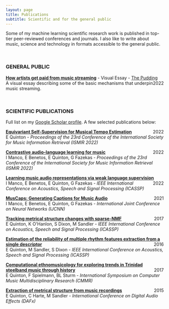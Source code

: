 ```yaml
---
layout: page
title: Publications
subtitle: Scientific and for the general public
---
```


Some of my machine learning scientific research work is published in top-tier peer-reviewed conferences and journals. 
I also like to write about music, science and technology in formats accessible to the general public. 

<br>

### GENERAL PUBLIC


[**How artists get paid from music streaming**](https://pudding.cool/2022/06/streaming/) - Visual Essay - [The Pudding](https://pudding.cool/) <span style="float: right; ">2022</span>  
A visual essay describing some of the basic mechanisms that underpin music streaming.

<br>

### SCIENTIFIC PUBLICATIONS

Full list on my [Google Scholar profile](https://scholar.google.com/citations?user=IaciybgAAAAJ).
A few selected publications below: 


[**Equivariant Self-Supervision for Musical Tempo Estimation**](https://arxiv.org/abs/2209.01478) <span style="float: right; ">2022</span>  
E Quinton -
_Proceedings of the 23rd Conference of the International Society for Music Information Retrieval (ISMIR 2022)_ 

[**Contrastive audio-language learning for music**](https://arxiv.org/abs/2208.12208) <span style="float: right; ">2022</span>  
I Manco, E Benetos, E Quinton, G Fazekas -
_Proceedings of the 23rd Conference of the International Society for Music Information Retrieval (ISMIR 2022)_ 

[**Learning music audio representations via weak language supervision**](https://arxiv.org/abs/2112.04214) <span style="float: right; ">2022</span>  
I Manco, E Benetos, E Quinton, G Fazekas -
_IEEE International Conference on Acoustics, Speech and Signal Processing (ICASSP)_ 

[**MusCaps: Generating Captions for Music Audio**](https://arxiv.org/abs/2104.11984) <span style="float: right; ">2021</span>  
I Manco, E Benetos, E Quinton, G Fazekas -
_International Joint Conference on Neural Networks (IJCNN)_ 

[**Tracking metrical structure changes with sparse-NMF**](https://qmro.qmul.ac.uk/xmlui/bitstream/handle/123456789/19780/O%27Hanlon%20TRACKING%20METRICAL%20STRUCTURE%202017%20Accepted.pdf?sequence=1) <span style="float: right; ">2017</span>  
E Quinton, K O'Hanlon, S Dixon, M Sandler -
_IEEE International Conference on Acoustics, Speech and Signal Processing (ICASSP)_ 

[**Estimation of the reliability of multiple rhythm features extraction from a single descriptor**](https://www.eecs.qmul.ac.uk/~simond/pub/2016/Quinton-Sandler-Dixon-ICASSP2016.pdf) <span style="float: right; ">2016</span>  
E Quinton, M Sandler, S Dixon -
_IEEE International Conference on Acoustics, Speech and Signal Processing (ICASSP)_ 

[**Computational ethnomusicology for exploring trends in Trinidad steelband music through history**](https://d1wqtxts1xzle7.cloudfront.net/64925442/CMMR_Paper-libre.pdf?1605272761=&response-content-disposition=inline%3B+filename%3DExploring_Trends_in_Trinidad_Steelband_M.pdf&Expires=1667857455&Signature=NOgw7EE9uTeywIRGyqUG91pReJ0eaeE8zpyELiDxh~YErgFQFL-Zu7WDL-c0L1Qo1w2bBwUlidE6hdA-FA-F086uWdSDs3hVpneM5KsRDeNcZ--oWQHrlelMRWiRsjpjrm7VW4dk4eq3mtBy9FPsTOhRiIP9PmOOkIkt4uVZYMYQ8djacZyqSNnjNBO6fXGM57w5ZB5UW9jbMh9nRRUWIEJtBec8eguEU39Ars2NrAzLP2Y6ef9k0PAUM1c0TeooDbsEf6lHnp1odxIcohh4Jecl8vA8C-xvFi9EjyQDqJlr~ybtDjMhMFO13B8oOlucI-Nsp5093P8375QBlho3AQ__&Key-Pair-Id=APKAJLOHF5GGSLRBV4ZA) <span style="float: right; ">2017</span>  
E Quinton, F Spielmann, BL Sturm -
_International Symposium on Computer Music Multidisciplinary Research (CMMR)_ 

[**Extraction of metrical structure from music recordings**](https://www.ntnu.edu/documents/1001201110/1266017954/DAFx-15_submission_41_final.pdf) <span style="float: right; ">2015</span>  
E Quinton, C Harte, M Sandler -
_International Conference on Digital Audio Effects (DAFx)_ 


